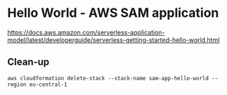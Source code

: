 # Hello World - AWS SAM application

https://docs.aws.amazon.com/serverless-application-model/latest/developerguide/serverless-getting-started-hello-world.html

## Clean-up
`aws cloudformation delete-stack --stack-name sam-app-hello-world --region eu-central-1`